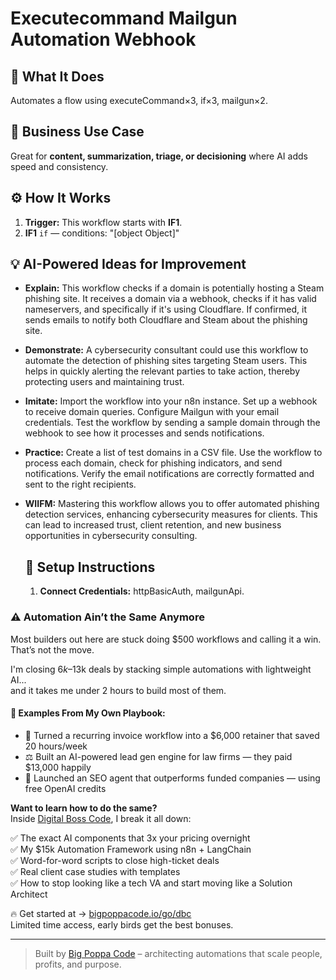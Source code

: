 # Executecommand Mailgun Automation Webhook
  ## 🚀 What It Does
  Automates a flow using executeCommand×3, if×3, mailgun×2.
  
  ## 💼 Business Use Case
  Great for **content, summarization, triage, or decisioning** where AI adds speed and consistency.
  
  ## ⚙️ How It Works
  1. **Trigger:** This workflow starts with **IF1**.
  2. **IF1** `if` — conditions: "[object Object]"
  
  ## 💡 AI-Powered Ideas for Improvement
  - **Explain:** This workflow checks if a domain is potentially hosting a Steam phishing site. It receives a domain via a webhook, checks if it has valid nameservers, and specifically if it's using Cloudflare. If confirmed, it sends emails to notify both Cloudflare and Steam about the phishing site.

- **Demonstrate:** A cybersecurity consultant could use this workflow to automate the detection of phishing sites targeting Steam users. This helps in quickly alerting the relevant parties to take action, thereby protecting users and maintaining trust.

- **Imitate:** Import the workflow into your n8n instance. Set up a webhook to receive domain queries. Configure Mailgun with your email credentials. Test the workflow by sending a sample domain through the webhook to see how it processes and sends notifications.

- **Practice:** Create a list of test domains in a CSV file. Use the workflow to process each domain, check for phishing indicators, and send notifications. Verify the email notifications are correctly formatted and sent to the right recipients.

- **WIIFM:** Mastering this workflow allows you to offer automated phishing detection services, enhancing cybersecurity measures for clients. This can lead to increased trust, client retention, and new business opportunities in cybersecurity consulting.
  
  ## 🔧 Setup Instructions
  1. **Connect Credentials:** httpBasicAuth, mailgunApi.
  
### ⚠️ Automation Ain’t the Same Anymore

Most builders out here are stuck doing $500 workflows and calling it a win.  
That’s not the move.  

I'm closing $6k–$13k deals by stacking simple automations with lightweight AI...  
and it takes me under 2 hours to build most of them.

#### 🧠 Examples From My Own Playbook:
- 🔁 Turned a recurring invoice workflow into a $6,000 retainer that saved 20 hours/week  
- ⚖️ Built an AI-powered lead gen engine for law firms — they paid $13,000 happily  
- 🚀 Launched an SEO agent that outperforms funded companies — using free OpenAI credits  

**Want to learn how to do the same?**  
Inside [Digital Boss Code](https://bigpoppacode.io/go/dbc), I break it all down:

✅ The exact AI components that 3x your pricing overnight  
✅ My $15k Automation Framework using n8n + LangChain  
✅ Word-for-word scripts to close high-ticket deals  
✅ Real client case studies with templates  
✅ How to stop looking like a tech VA and start moving like a Solution Architect  

🔥 Get started at → [bigpoppacode.io/go/dbc](https://bigpoppacode.io/go/dbc)  
Limited time access, early birds get the best bonuses.

---
> Built by [Big Poppa Code](https://bigpoppacode.io) – architecting automations that scale people, profits, and purpose.
  